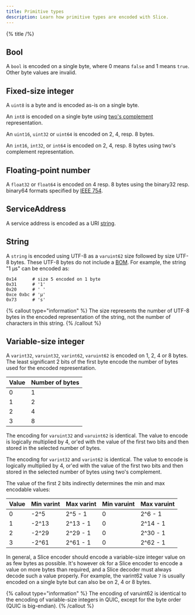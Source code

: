 ```yaml
---
title: Primitive types
description: Learn how primitive types are encoded with Slice.
---
```


{% title /%}

## Bool

A `bool` is encoded on a single byte, where 0 means `false` and 1 means `true`. Other byte values are invalid.

## Fixed-size integer

A `uint8` is a byte and is encoded as-is on a single byte.

An `int8` is encoded on a single byte using [two's complement](https://en.wikipedia.org/wiki/Two%27s_complement)
representation.

An `uint16`, `uint32` or `uint64` is encoded on 2, 4, resp. 8 bytes.

An `int16`, `int32`, or `int64` is encoded on 2, 4, resp. 8 bytes using two's complement representation.

## Floating-point number

A `float32` or `float64` is encoded on 4 resp. 8 bytes using the binary32 resp. binary64 formats specified by
[IEEE 754](https://en.wikipedia.org/wiki/IEEE_754).

## ServiceAddress

A service address is encoded as a URI [string](#String).

## String

A `string` is encoded using UTF-8 as a `varuint62` size followed by size UTF-8 bytes. These UTF-8 bytes do not include
a [BOM](https://en.wikipedia.org/wiki/Byte_order_mark). For example, the string "1 μs" can be encoded as:
```
0x14      # size 5 encoded on 1 byte
0x31      # '1'
0x20      # ' '
0xce 0xbc # 'μ'
0x73      # 's'
```

{% callout type="information" %}
The size represents the number of UTF-8 bytes in the encoded representation of the string, not the number of characters
in this string.
{% /callout %}

## Variable-size integer

A `varint32`, `varuint32`, `varint62`, `varuint62` is encoded on 1, 2, 4 or 8 bytes. The least significant 2 bits of the
first byte encode the number of bytes used for the encoded representation.

| Value | Number of bytes |
|-------|-----------------|
| 0     | 1               |
| 1     | 2               |
| 2     | 4               |
| 3     | 8               |

The encoding for `varuint32` and `varuint62` is identical. The value to encode is logically multiplied by 4, or'ed with
the value of the first two bits and then stored in the selected number of bytes.

The encoding for `varint32` and `varint62` is identical. The value to encode is logically multiplied by 4, or'ed with
the value of the first two bits and then stored in the selected number of bytes using two's complement.

The value of the first 2 bits indirectly determines the min and max encodable values:

| Value | Min varint | Max varint | Min varuint | Max varuint |
|-------|------------|------------|-------------|-------------|
| 0     | -2^5       | 2^5 - 1    | 0           | 2^6 - 1     |
| 1     | -2^13      | 2^13 - 1   | 0           | 2^14 - 1    |
| 2     | -2^29      | 2^29 - 1   | 0           | 2^30 - 1    |
| 3     | -2^61      | 2^61 - 1   | 0           | 2^62 - 1    |

In general, a Slice encoder should encode a variable-size integer value on as few bytes as possible. It's however ok for
a Slice encoder to encode a value on more bytes than required, and a Slice decoder must always decode such a value
properly. For example, the varint62 value `7` is usually encoded on a single byte but can also be on 2, 4 or 8 bytes.

{% callout type="information" %}
The encoding of varuint62 is identical to the encoding of variable-size integers in QUIC, except for the byte order
(QUIC is big-endian).
{% /callout %}
